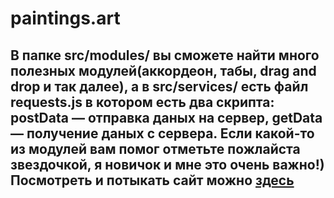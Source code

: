 # paintings.art
В папке src/modules/ вы сможете найти много полезных модулей(аккордеон, табы, drag and drop и так далее), а в src/services/ есть файл requests.js в котором есть два скрипта: postData — отправка даных на сервер, getData — получение даных с сервера. Если какой-то из модулей вам помог отметьте пожлайста звездочкой, я новичок и мне это очень важно!) Посмотреть и потыкать сайт можно [здесь][1] 
-----
[1]: https://arthurseredaa.github.io/paintings.art/index.html "..."
